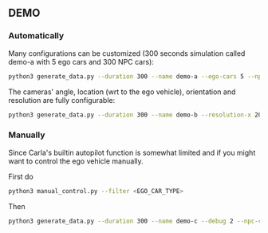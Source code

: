 ## DEMO

### Automatically

Many configurations can be customized (300 seconds simulation called demo-a with 5 ego cars and 300 NPC cars):  
```bash
python3 generate_data.py --duration 300 --name demo-a --ego-cars 5 --npc-cars 300
```

The cameras' angle, location (wrt to the ego vehicle), orientation and resolution are fully configurable:  
```bash
python3 generate_data.py --duration 300 --name demo-b --resolution-x 200 --resolution-y 100 --cam-yaw 90 --cam-pitch 10 --cam-z 1.4 --fov 115
```

### Manually

Since Carla's builtin autopilot function is somewhat limited and if you might want to control the ego vehicle manually.

First do
```bash
python3 manual_control.py --filter <EGO_CAR_TYPE>
```

Then
```bash
python3 generate_data.py --duration 300 --name demo-c --debug 2 --npc-cars 10 --ego-cars 1 --ego-type <EGO_CAR_TYPE>
```
